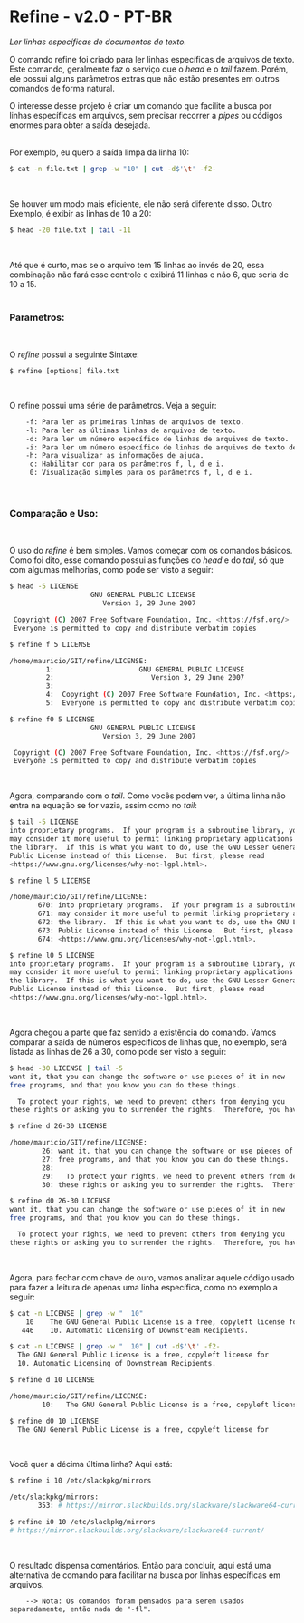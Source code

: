 # Refine - v2.0 - PT-BR
*Ler linhas específicas de documentos de texto.*
<br/>

O comando refine foi criado para ler linhas específicas de arquivos de texto. Este comando, geralmente faz o serviço que o *head* e o *tail* fazem. Porém, ele possui alguns parâmetros extras que não estão presentes em outros comandos de forma natural.

O interesse desse projeto é criar um comando que facilite a busca por linhas específicas em arquivos, sem precisar recorrer a *pipes* ou códigos enormes para obter a saída desejada.
<br/><br/>

Por exemplo, eu quero a saída limpa da linha 10:
```sh
$ cat -n file.txt | grep -w "10" | cut -d$'\t' -f2-
```
<br/>

Se houver um modo mais eficiente, ele não será diferente disso. Outro Exemplo, é exibir as linhas de 10 a 20:
```sh
$ head -20 file.txt | tail -11
```
<br/>

Até que é curto, mas se o arquivo tem 15 linhas ao invés de 20, essa combinação não fará esse controle e exibirá 11 linhas e não 6, que seria de 10 a 15.
<br/><br/>

### Parametros:
<br/>

O *refine* possui a seguinte Sintaxe:
```
$ refine [options] file.txt
```
<br/>

O refine possui uma série de parâmetros. Veja a seguir:
```sh
	-f: Para ler as primeiras linhas de arquivos de texto.
	-l: Para ler as últimas linhas de arquivos de texto.
	-d: Para ler um número específico de linhas de arquivos de texto.
	-i: Para ler um número específico de linhas de arquivos de texto de forma invertida.
	-h: Para visualizar as informações de ajuda.
	 c: Habilitar cor para os parâmetros f, l, d e i.
	 0: Visualização simples para os parâmetros f, l, d e i.
```
<br/>

### Comparação e Uso:
<br>

O uso do *refine* é bem simples. Vamos começar com os comandos básicos. Como foi dito, esse comando possui as funções do *head* e do *tail*, só que com algumas melhorias, como pode ser visto a seguir:
```sh
$ head -5 LICENSE 
                    GNU GENERAL PUBLIC LICENSE
                       Version 3, 29 June 2007

 Copyright (C) 2007 Free Software Foundation, Inc. <https://fsf.org/>
 Everyone is permitted to copy and distribute verbatim copies
```
```sh
$ refine f 5 LICENSE 

/home/mauricio/GIT/refine/LICENSE:
         1:                     GNU GENERAL PUBLIC LICENSE
         2:                        Version 3, 29 June 2007
         3: 
         4:  Copyright (C) 2007 Free Software Foundation, Inc. <https://fsf.org/>
         5:  Everyone is permitted to copy and distribute verbatim copies

```
```sh
$ refine f0 5 LICENSE 
                    GNU GENERAL PUBLIC LICENSE
                       Version 3, 29 June 2007

 Copyright (C) 2007 Free Software Foundation, Inc. <https://fsf.org/>
 Everyone is permitted to copy and distribute verbatim copies
```
<br/>

Agora, comparando com o *tail*. Como vocês podem ver, a última linha não entra na equação se for vazia, assim como no *tail*:
```sh
$ tail -5 LICENSE 
into proprietary programs.  If your program is a subroutine library, you
may consider it more useful to permit linking proprietary applications with
the library.  If this is what you want to do, use the GNU Lesser General
Public License instead of this License.  But first, please read
<https://www.gnu.org/licenses/why-not-lgpl.html>.
```
```sh
$ refine l 5 LICENSE 

/home/mauricio/GIT/refine/LICENSE:
       670: into proprietary programs.  If your program is a subroutine library, you
       671: may consider it more useful to permit linking proprietary applications with
       672: the library.  If this is what you want to do, use the GNU Lesser General
       673: Public License instead of this License.  But first, please read
       674: <https://www.gnu.org/licenses/why-not-lgpl.html>.
```
```sh
$ refine l0 5 LICENSE 
into proprietary programs.  If your program is a subroutine library, you
may consider it more useful to permit linking proprietary applications with
the library.  If this is what you want to do, use the GNU Lesser General
Public License instead of this License.  But first, please read
<https://www.gnu.org/licenses/why-not-lgpl.html>.
```
<br/>

Agora chegou a parte que faz sentido a existência do comando. Vamos comparar a saída de números específicos de linhas que, no exemplo, será listada as linhas de 26 a 30, como pode ser visto a seguir:
```sh
$ head -30 LICENSE | tail -5
want it, that you can change the software or use pieces of it in new
free programs, and that you know you can do these things.

  To protect your rights, we need to prevent others from denying you
these rights or asking you to surrender the rights.  Therefore, you have
```
```sh
$ refine d 26-30 LICENSE 

/home/mauricio/GIT/refine/LICENSE:
        26: want it, that you can change the software or use pieces of it in new
        27: free programs, and that you know you can do these things.
        28: 
        29:   To protect your rights, we need to prevent others from denying you
        30: these rights or asking you to surrender the rights.  Therefore, you have
```
```sh
$ refine d0 26-30 LICENSE 
want it, that you can change the software or use pieces of it in new
free programs, and that you know you can do these things.

  To protect your rights, we need to prevent others from denying you
these rights or asking you to surrender the rights.  Therefore, you have
```
<br/>

Agora, para fechar com chave de ouro, vamos analizar aquele código usado para fazer a leitura de apenas uma linha específica, como no exemplo a seguir:
```sh
$ cat -n LICENSE | grep -w "  10"
    10    The GNU General Public License is a free, copyleft license for
   446    10. Automatic Licensing of Downstream Recipients.
```
```sh
$ cat -n LICENSE | grep -w "  10" | cut -d$'\t' -f2-
  The GNU General Public License is a free, copyleft license for
  10. Automatic Licensing of Downstream Recipients.
```
```sh
$ refine d 10 LICENSE 

/home/mauricio/GIT/refine/LICENSE:
        10:   The GNU General Public License is a free, copyleft license for
```
```sh
$ refine d0 10 LICENSE 
  The GNU General Public License is a free, copyleft license for
```
<br/>

Você quer a décima última linha? Aqui está:
```sh
$ refine i 10 /etc/slackpkg/mirrors 

/etc/slackpkg/mirrors:
       353: # https://mirror.slackbuilds.org/slackware/slackware64-current/

```
```sh
$ refine i0 10 /etc/slackpkg/mirrors 
# https://mirror.slackbuilds.org/slackware/slackware64-current/

```
<br/>

O resultado dispensa comentários. Então para concluir, aqui está uma alternativa de comando para facilitar na busca por linhas específicas em arquivos.

        --> Nota: Os comandos foram pensados para serem usados separadamente, então nada de "-fl".
